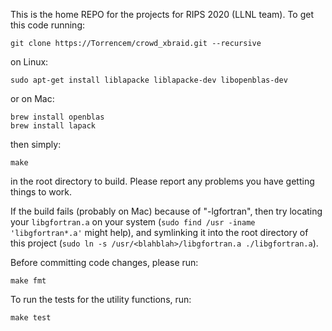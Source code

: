 
This is the home REPO for the projects for RIPS 2020 (LLNL team). To get this code running:

    git clone https://Torrencem/crowd_xbraid.git --recursive
    
on Linux:

    sudo apt-get install liblapacke liblapacke-dev libopenblas-dev

or on Mac:

    brew install openblas
    brew install lapack

then simply:

    make

in the root directory to build. Please report any problems you have getting things to work.

If the build fails (probably on Mac) because of "-lgfortran", then try locating your `libgfortran.a` on your system (`sudo find /usr -iname 'libgfortran*.a'` might help), and symlinking it into the root directory of this project (`sudo ln -s /usr/<blahblah>/libgfortran.a ./libgfortran.a`).

Before committing code changes, please run:

    make fmt

To run the tests for the utility functions, run:

    make test
